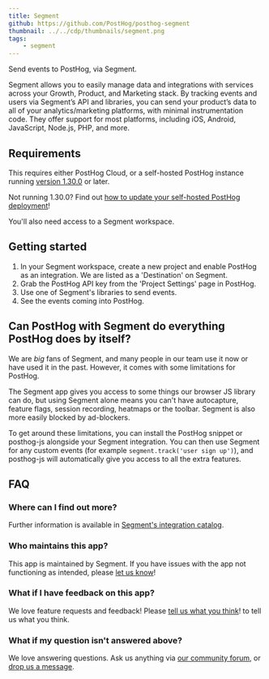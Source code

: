 ```yaml
---
title: Segment 
github: https://github.com/PostHog/posthog-segment
thumbnail: ../../cdp/thumbnails/segment.png
tags:
    - segment
---
```


Send events to PostHog, via Segment.

Segment allows you to easily manage data and integrations with services across your Growth, Product, and Marketing stack. By tracking events and users via Segment’s API and libraries, you can send your product’s data to all of your analytics/marketing platforms, with minimal instrumentation code. They offer support for most platforms, including iOS, Android, JavaScript, Node.js, PHP, and more.

## Requirements

This requires either PostHog Cloud, or a self-hosted PostHog instance running [version 1.30.0](https://posthog.com/blog/the-posthog-array-1-30-0) or later.

Not running 1.30.0? Find out [how to update your self-hosted PostHog deployment](https://posthog.com/docs/runbook/upgrading-posthog)!

You'll also need access to a Segment workspace.

## Getting started

1. In your Segment workspace, create a new project and enable PostHog as an integration. We are listed as a 'Destination' on Segment.
2. Grab the PostHog API key from the 'Project Settings' page in PostHog.
3. Use one of Segment's libraries to send events.
4. See the events coming into PostHog.

## Can PostHog with Segment do everything PostHog does by itself?

We are _big_ fans of Segment, and many people in our team use it now or have used it in the past. However, it comes with some limitations for PostHog.

The Segment app gives you access to some things our browser JS library can do, but using Segment alone means you can't have autocapture, feature flags, session recording, heatmaps or the toolbar. Segment is also more easily blocked by ad-blockers.

To get around these limitations, you can install the PostHog snippet or posthog-js alongside your Segment integration. You can then use Segment for any custom events (for example `segment.track('user sign up')`), and posthog-js will automatically give you access to all the extra features.

## FAQ

### Where can I find out more?

Further information is available in [Segment's integration catalog](https://segment.com/catalog/integrations/posthog/).

### Who maintains this app?

This app is maintained by Segment. If you have issues with the app not functioning as intended, please [let us know](http://app.posthog.com/home#supportModal)!

### What if I have feedback on this app?

We love feature requests and feedback! Please [tell us what you think](http://app.posthog.com/home#supportModal)! to tell us what you think.

### What if my question isn't answered above?

We love answering questions. Ask us anything via [our community forum](/questions), or [drop us a message](http://app.posthog.com/home#supportModal). 
